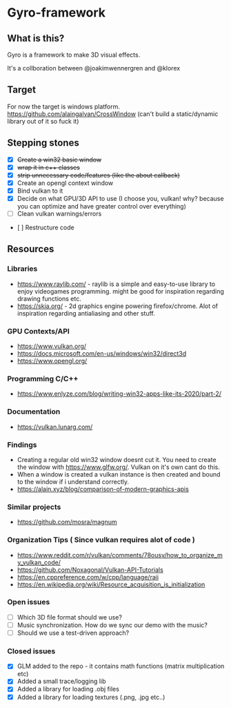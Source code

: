 # Gyro-framework

## What is this?

Gyro is a framework to make 3D visual effects.

It's a collboration between @joakimwennergren and @klorex

## Target
For now the target is windows platform.
https://github.com/alaingalvan/CrossWindow
(can't build a static/dynamic library out of it so fuck it)

## Stepping stones
* [X] ~~Create a win32 basic window~~
* [X] ~~wrap it in c++ classes~~
* [X] ~~strip unnecessary code/features (like the about callback)~~
* [X] Create an opengl context window
* [X] Bind vulkan to it
* [X] Decide on what GPU/3D API to use (I choose you, vulkan! why? because you can optimize and have greater control over everything)
* [ ] Clean vulkan warnings/errors 
* [ ] Restructure code

## Resources

### Libraries
* https://www.raylib.com/ - raylib is a simple and easy-to-use library to enjoy videogames programming. 
might be good for inspiration regarding drawing functions etc.
* https://skia.org/ - 2d graphics engine powering firefox/chrome. Alot of inspiration regarding antialiasing and other stuff.

### GPU Contexts/API
* https://www.vulkan.org/
* https://docs.microsoft.com/en-us/windows/win32/direct3d
* https://www.opengl.org/

### Programming C/C++
* https://www.enlyze.com/blog/writing-win32-apps-like-its-2020/part-2/

### Documentation
* https://vulkan.lunarg.com/

### Findings
* Creating a regular old win32 window doesnt cut it. You need to create the window with https://www.glfw.org/. Vulkan on it's own cant do this.
* When a window is created a vulkan instance is then created and bound to the window if i understand correctly.
* https://alain.xyz/blog/comparison-of-modern-graphics-apis

### Similar projects
* https://github.com/mosra/magnum

### Organization Tips ( Since vulkan requires alot of code )
* https://www.reddit.com/r/vulkan/comments/78ousv/how_to_organize_my_vulkan_code/
* https://github.com/Noxagonal/Vulkan-API-Tutorials
* https://en.cppreference.com/w/cpp/language/raii
* https://en.wikipedia.org/wiki/Resource_acquisition_is_initialization

### Open issues
* [ ] Which 3D file format should we use?
* [ ] Music synchronization. How do we sync our demo with the music?
* [ ] Should we use a test-driven approach?

### Closed issues
* [X] GLM added to the repo - it contains math functions (matrix multiplication etc)
* [X] Added a small trace/logging lib
* [X] Added a library for loading .obj files
* [X] Added a library for loading textures (.png, .jpg etc..)

